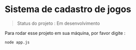 # Sistema de cadastro de jogos

> Status do projeto : Em desenvolvimento

Para rodar esse projeto em sua máquina, por favor digite : 

```
node app.js
```
